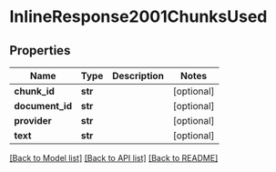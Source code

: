 # InlineResponse2001ChunksUsed

## Properties
Name | Type | Description | Notes
------------ | ------------- | ------------- | -------------
**chunk_id** | **str** |  | [optional] 
**document_id** | **str** |  | [optional] 
**provider** | **str** |  | [optional] 
**text** | **str** |  | [optional] 

[[Back to Model list]](../README.md#documentation-for-models) [[Back to API list]](../README.md#documentation-for-api-endpoints) [[Back to README]](../README.md)

